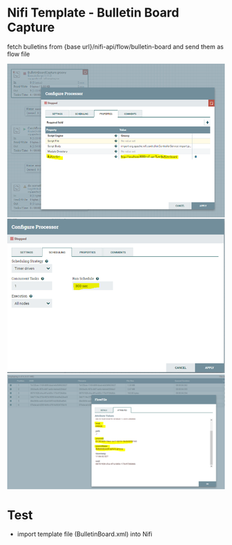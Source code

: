 # Nifi Template - Bulletin Board Capture 
fetch bulletins from {base url}/nifi-api/flow/bulletin-board and send them as flow file 

![Alt text](b0.PNG?raw=true "")
![Alt text](b1.PNG?raw=true "")
![Alt text](b2.PNG?raw=true "")


# Test
   - import template file (BulletinBoard.xml) into Nifi
   
   
   





